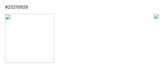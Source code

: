 <!--
### Hi there 👋
-->
#20210928
<!--
**pangchunxi521/pangchunxi521** is a ✨ _special_ ✨ repository because its `README.md` (this file) appears on your GitHub profile.

Here are some ideas to get you started:

- 🔭 I’m currently working on ...
- 🌱 I’m currently learning ...
- 👯 I’m looking to collaborate on ...
- 🤔 I’m looking for help with ...
- 💬 Ask me about ...
- 📫 How to reach me: ...
- 😄 Pronouns: ...
- ⚡ Fun fact: ...

<img src="http://www.nbpluss.cn/img/1.gif" width="160" height="160"/>
-->

<!-- <img align="right" src="https://github-readme-stats.vercel.app/api?username=pangchunxi521&show_icons=true&icon_color=CE1D2D&text_color=718096&bg_color=04ff16&hide_title=false" height="180" /> -->


<!-- <img align="right" src="https://github-readme-stats.vercel.app/api?username=pangchunxi521&show_icons=true&icon_color=CE1D2D&text_color=718096&bg_color=ffffff&hide_title=true" /> -->
<!-- <img align="right" src="https://github-readme-stats.vercel.app/api/top-langs/?username=pangchunxi521&layout=compact" /> -->
<img align="right" src="https://github-readme-stats.vercel.app/api?username=pangchunxi521&show_icons=true&theme=radical" />



<img src="https://pic.sl.al/gdrive/pic/2021-11-15/adf0379f4b56b.gif" width="160" height="160"/>

